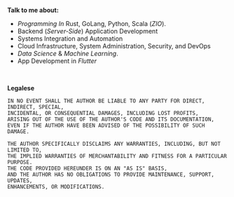 <b align="center">Talk to me about: </b>

- _Programming In_ Rust, GoLang, Python, Scala (_ZIO_).
- Backend (_Server-Side_) Application Development
- Systems Integration and Automation
- Cloud Infrastructure, System Administration, Security, and DevOps
- _Data Science_ & _Machine Learning_.
- App Development in _Flutter_

<br/>

<b align="center">Legalese</b>

```
IN NO EVENT SHALL THE AUTHOR BE LIABLE TO ANY PARTY FOR DIRECT, INDIRECT, SPECIAL,
INCIDENTAL, OR CONSEQUENTIAL DAMAGES, INCLUDING LOST PROFITS,
ARISING OUT OF THE USE OF THE AUTHOR'S CODE AND ITS DOCUMENTATION,
EVEN IF THE AUTHOR HAVE BEEN ADVISED OF THE POSSIBILITY OF SUCH DAMAGE.

THE AUTHOR SPECIFICALLY DISCLAIMS ANY WARRANTIES, INCLUDING, BUT NOT LIMITED TO,
THE IMPLIED WARRANTIES OF MERCHANTABILITY AND FITNESS FOR A PARTICULAR PURPOSE.
THE CODE PROVIDED HEREUNDER IS ON AN "AS IS" BASIS,
AND THE AUTHOR HAS NO OBLIGATIONS TO PROVIDE MAINTENANCE, SUPPORT, UPDATES,
ENHANCEMENTS, OR MODIFICATIONS.
```
